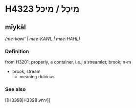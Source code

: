 # H4323 מִיכָל / מיכל

## mîykâl

_(me-kawl' | mee-KAWL | mee-HAHL)_

### Definition

from H3201; properly, a container, i.e., a streamlet; brook; n-m

- brook, stream
  - meaning dubious

### See also

[[H3398|H3398 ירחע]]
